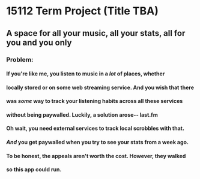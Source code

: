 # 15112 Term Project (Title TBA)
## A space for all your music, all your stats, all for you and you only
### Problem:
#### If you're like me, you listen to music in a *lot* of places, whether
#### locally stored or on some web streaming service. And you wish that there
#### was *some* way to track your listening habits across all these services
#### without being paywalled. Luckily, a solution arose-- last.fm

#### Oh wait, you need external services to track local scrobbles with that.
#### *And* you get paywalled when you try to see your stats from a week ago.
#### To be honest, the appeals aren't worth the cost. However, they walked
#### so this app could run.